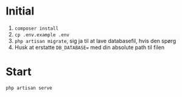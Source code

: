 # Initial

1. `composer install`
2. `cp .env.example .env`
3. `php artisan migrate`, sig ja til at lave databasefil, hvis den spørg
4. Husk at erstatte `DB_DATABASE=` med din absolute path til filen
# Start

`php artisan serve`
